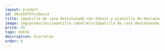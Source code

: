 ```yaml
---
layout: product
id: 20ce59797cc8ecc4
title: Zapatilla de casa destalonada con dibujo y plantilla de descanso
image: img/productos/zapatilla caballero/Zapatilla de casa destalonada con dibujo y plantilla de descanso=25=doble=biorrelax.webp
price: 25
tags: doble
description: biorrelax
order: 0
---
```

